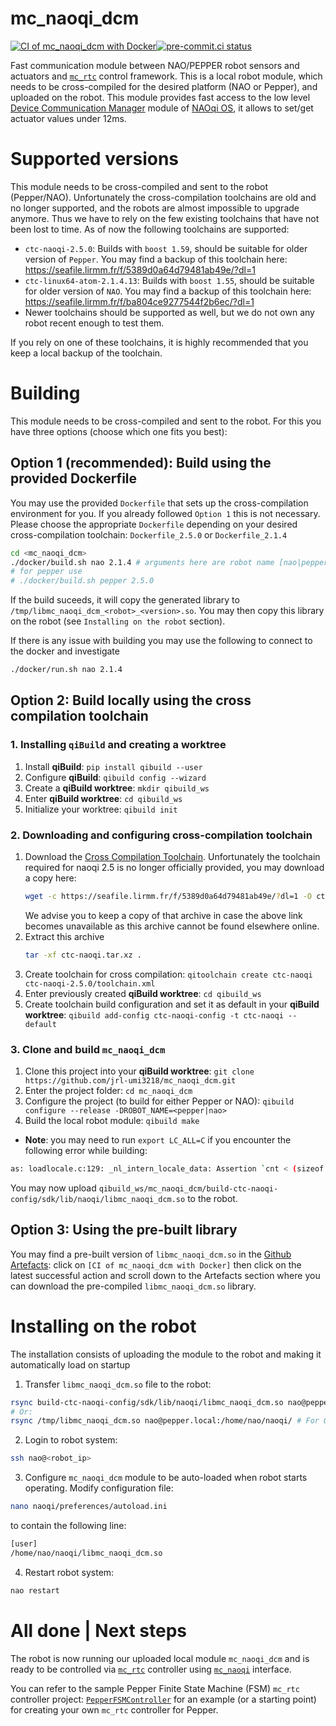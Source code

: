 # mc_naoqi_dcm
[![CI of mc_naoqi_dcm with Docker](https://github.com/jrl-umi3218/mc_naoqi_dcm/actions/workflows/build-docker.yml/badge.svg)](https://github.com/jrl-umi3218/mc_naoqi_dcm/actions/workflows/build-docker.yml)[![pre-commit.ci status](https://results.pre-commit.ci/badge/github/jrl-umi3218/mc_naoqi_dcm/master.svg)](https://results.pre-commit.ci/latest/github/jrl-umi3218/mc_naoqi_dcm/master)

Fast communication module between NAO/PEPPER robot sensors and actuators and [`mc_rtc`](https://jrl-umi3218.github.io/mc_rtc/index.html) control framework.
This is a local robot module, which needs to be cross-compiled for the desired platform (NAO or Pepper), and uploaded on the robot. This module provides fast access to the low level [Device Communication Manager](https://developer.softbankrobotics.com/pepper-naoqi-25/naoqi-developer-guide/naoqi-apis/dcm) module of [NAOqi OS](https://developer.softbankrobotics.com/pepper-naoqi-25), it allows to set/get actuator values under 12ms.

# Supported versions

This module needs to be cross-compiled and sent to the robot (Pepper/NAO). Unfortunately the cross-compilation toolchains are old and no longer supported, and the robots are almost impossible to upgrade anymore. Thus we have to rely on the few existing toolchains that have not been lost to time. As of now the following toolchains are supported:

- `ctc-naoqi-2.5.0`: Builds with `boost 1.59`, should be suitable for older version of `Pepper`. You may find a backup of this toolchain here: https://seafile.lirmm.fr/f/5389d0a64d79481ab49e/?dl=1
- `ctc-linux64-atom-2.1.4.13`: Builds with `boost 1.55`, should be suitable for older version of `NAO`. You may find a backup of this toolchain here: https://seafile.lirmm.fr/f/ba804ce9277544f2b6ec/?dl=1
- Newer toolchains should be supported as well, but we do not own any robot recent enough to test them.

If you rely on one of these toolchains, it is highly recommended that you keep a local backup of the toolchain.

# Building

This module needs to be cross-compiled and sent to the robot. For this you have three options (choose which one fits you best):

## Option 1 (recommended): Build using the provided Dockerfile

You may use the provided `Dockerfile` that sets up the cross-compilation environment for you. If you already followed `Option 1` this is not necessary. Please choose the appropriate `Dockerfile` depending on your desired cross-compilation toolchain: `Dockerfile_2.5.0` or `Dockerfile_2.1.4`

```sh
cd <mc_naoqi_dcm>
./docker/build.sh nao 2.1.4 # arguments here are robot name [nao|pepper] and library version [2.1.4|2.5.0]
# for pepper use
# ./docker/build.sh pepper 2.5.0
```
If the build suceeds, it will copy the generated library to `/tmp/libmc_naoqi_dcm_<robot>_<version>.so`. You may then copy this library on the robot (see `Installing on the robot` section).

If there is any issue with building you may use the following to connect to the docker and investigate

```sh
./docker/run.sh nao 2.1.4
```


## Option 2: Build locally using the cross compilation toolchain

### 1. Installing `qiBuild` and creating a worktree

1. Install **qiBuild**: `pip install qibuild --user`
1. Configure **qiBuild**: `qibuild config --wizard`
1. Create a **qiBuild worktree**: `mkdir qibuild_ws`
1. Enter **qiBuild worktree**: `cd qibuild_ws`
1. Initialize your worktree: `qibuild init`

### 2. Downloading and configuring cross-compilation toolchain

1. Download the [Cross Compilation Toolchain](https://developer.softbankrobotics.com/pepper-naoqi-25-downloads-linux). Unfortunately the toolchain required for naoqi 2.5 is no longer officially provided, you may download a copy here:
   ```sh
   wget -c https://seafile.lirmm.fr/f/5389d0a64d79481ab49e/?dl=1 -O ctc-naoqi.tar.xz
   ```
   We advise you to keep a copy of that archive in case the above link becomes unavailable as this archive cannot be found elsewhere online.
1. Extract this archive
   ```sh
   tar -xf ctc-naoqi.tar.xz .
   ```
1. Create toolchain for cross compilation: `qitoolchain create ctc-naoqi ctc-naoqi-2.5.0/toolchain.xml`
1. Enter previously created **qiBuild worktree**: `cd qibuild_ws`
1. Create toolchain build configuration and set it as default in your **qiBuild worktree**: `qibuild add-config ctc-naoqi-config -t ctc-naoqi --default`

### 3. Clone and build `mc_naoqi_dcm`

1. Clone this project into your **qiBuild worktree**: `git clone https://github.com/jrl-umi3218/mc_naoqi_dcm.git`
1. Enter the project folder: `cd mc_naoqi_dcm`
1. Configure the project (to build for either Pepper or NAO): `qibuild configure --release -DROBOT_NAME=<pepper|nao>`
1. Build the local robot module: `qibuild make`
  * **Note**: you may need to run `export LC_ALL=C` if you encounter the following error while building:
  ```bash
  as: loadlocale.c:129: _nl_intern_locale_data: Assertion `cnt < (sizeof (_nl_value_type_LC_TIME) / sizeof (_nl_value_type_LC_TIME[0]))' failed.
  ```

You may now upload `qibuild_ws/mc_naoqi_dcm/build-ctc-naoqi-config/sdk/lib/naoqi/libmc_naoqi_dcm.so` to the robot.

## Option 3: Using the pre-built library

You may find a pre-built version of `libmc_naoqi_dcm.so` in the [Github Artefacts](https://github.com/arntanguy/mc_naoqi_dcm/actions/workflows/build-docker.yml): click on `[CI of mc_naoqi_dcm with Docker]` then click on the latest successful action and scroll down to the Artefacts section where you can download the pre-compiled `libmc_naoqi_dcm.so` library.

# Installing on the robot

The installation consists of uploading the module to the robot and making it automatically load on startup

1. Transfer `libmc_naoqi_dcm.so` file to the robot:
```bash
rsync build-ctc-naoqi-config/sdk/lib/naoqi/libmc_naoqi_dcm.so nao@pepper.local:/home/nao/naoqi/ # For Option 1
# Or:
rsync /tmp/libmc_naoqi_dcm.so nao@pepper.local:/home/nao/naoqi/ # For Option 2
```
2. Login to robot system:
```bash
ssh nao@<robot_ip>
```
3. Configure `mc_naoqi_dcm` module to be auto-loaded when robot starts operating. Modify configuration file:
```bash
nano naoqi/preferences/autoload.ini
```
to contain the following line:
```bash
[user]
/home/nao/naoqi/libmc_naoqi_dcm.so
```
4. Restart robot system:
```bash
nao restart
```

# All done | Next steps
The robot is now running our uploaded local module `mc_naoqi_dcm` and is ready to be controlled via [`mc_rtc`](https://jrl-umi3218.github.io/mc_rtc/index.html) controller using [`mc_naoqi`](https://github.com/jrl-umi3218/mc_naoqi) interface.

You can refer to the sample Pepper Finite State Machine (FSM) `mc_rtc` controller  project: [`PepperFSMController`](https://github.com/jrl-umi3218/pepper-fsm-controller) for an example (or a starting point) for creating your own `mc_rtc` controller for Pepper.
